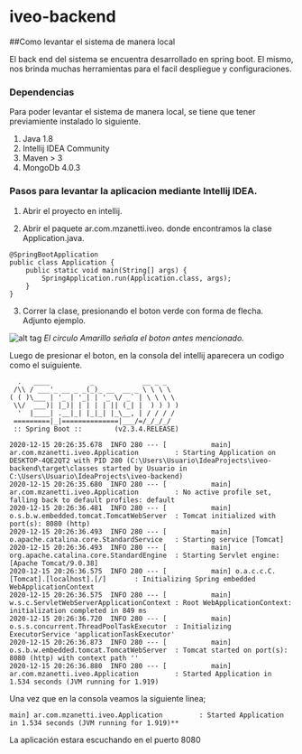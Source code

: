 # iveo-backend

##Como levantar el sistema de manera local

El back end del sistema se encuentra desarrollado en spring boot. El mismo, 
nos brinda muchas herramientas para el facil despliegue y configuraciones.

### Dependencias 

Para poder levantar el sistema de manera local, se tiene que tener previamiente instalado lo siguiente.

1. Java 1.8
2. Intellij IDEA Community
3. Maven > 3
4. MongoDb 4.0.3

### Pasos para levantar la aplicacion mediante Intellij IDEA.

1. Abrir el proyecto en intellij.

2. Abrir el paquete ar.com.mzanetti.iveo. donde encontramos la clase Application.java.

```xtend
@SpringBootApplication
public class Application {
    public static void main(String[] args) {
        SpringApplication.run(Application.class, args);
    }
}
```

3. Correr la clase, presionando el boton verde con forma de flecha. Adjunto ejemplo.

 ![alt tag](https://github.com/zanettimatias/iveo-backend/blob/master/assets/intellijrun.png)
*El circulo Amarillo señala el boton antes mencionado.*

Luego de presionar el boton, en la consola del intellij aparecera un codigo como el suiguiente.

```xtend
  .   ____          _            __ _ _
 /\\ / ___'_ __ _ _(_)_ __  __ _ \ \ \ \
( ( )\___ | '_ | '_| | '_ \/ _` | \ \ \ \
 \\/  ___)| |_)| | | | | || (_| |  ) ) ) )
  '  |____| .__|_| |_|_| |_\__, | / / / /
 =========|_|==============|___/=/_/_/_/
 :: Spring Boot ::        (v2.3.4.RELEASE)

2020-12-15 20:26:35.678  INFO 280 --- [           main] ar.com.mzanetti.iveo.Application         : Starting Application on DESKTOP-4QE2QT2 with PID 280 (C:\Users\Usuario\IdeaProjects\iveo-backend\target\classes started by Usuario in C:\Users\Usuario\IdeaProjects\iveo-backend)
2020-12-15 20:26:35.680  INFO 280 --- [           main] ar.com.mzanetti.iveo.Application         : No active profile set, falling back to default profiles: default
2020-12-15 20:26:36.481  INFO 280 --- [           main] o.s.b.w.embedded.tomcat.TomcatWebServer  : Tomcat initialized with port(s): 8080 (http)
2020-12-15 20:26:36.493  INFO 280 --- [           main] o.apache.catalina.core.StandardService   : Starting service [Tomcat]
2020-12-15 20:26:36.493  INFO 280 --- [           main] org.apache.catalina.core.StandardEngine  : Starting Servlet engine: [Apache Tomcat/9.0.38]
2020-12-15 20:26:36.575  INFO 280 --- [           main] o.a.c.c.C.[Tomcat].[localhost].[/]       : Initializing Spring embedded WebApplicationContext
2020-12-15 20:26:36.575  INFO 280 --- [           main] w.s.c.ServletWebServerApplicationContext : Root WebApplicationContext: initialization completed in 849 ms
2020-12-15 20:26:36.720  INFO 280 --- [           main] o.s.s.concurrent.ThreadPoolTaskExecutor  : Initializing ExecutorService 'applicationTaskExecutor'
2020-12-15 20:26:36.873  INFO 280 --- [           main] o.s.b.w.embedded.tomcat.TomcatWebServer  : Tomcat started on port(s): 8080 (http) with context path ''
2020-12-15 20:26:36.880  INFO 280 --- [           main] ar.com.mzanetti.iveo.Application         : Started Application in 1.534 seconds (JVM running for 1.919)

```
Una vez que en la consola veamos la siguiente linea;

```xtend
main] ar.com.mzanetti.iveo.Application         : Started Application in 1.534 seconds (JVM running for 1.919)**
```
La aplicación estara escuchando en el puerto 8080



